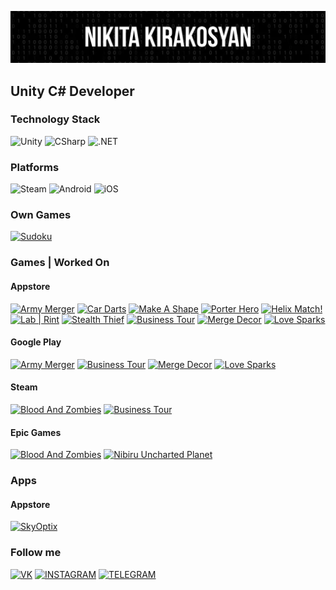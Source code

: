 ![Header](https://github.com/NikitaKirakosyan/NikitaKirakosyan/blob/main/assets/mylogo.png)

## Unity C# Developer

### Technology Stack
![Unity](https://img.shields.io/badge/-Unity-090909?style=for-the-badge&logo=unity&logoColor=FFFFFF)
![CSharp](https://img.shields.io/badge/-CSharp-090909?style=for-the-badge&logo=csharp&logoColor=239120)
![.NET](https://img.shields.io/badge/-framework-090909?style=for-the-badge&logo=.net&logoColor=512BD4)

### Platforms
![Steam](https://img.shields.io/badge/-PC-090909?style=for-the-badge&logo=steam&logoColor=FFFFFF)
![Android](https://img.shields.io/badge/-Android-090909?style=for-the-badge&logo=android&logoColor=3DDC84)
![iOS](https://img.shields.io/badge/-platform-090909?style=for-the-badge&logo=ios&logoColor=FFFFFF)

### Own Games
[![Sudoku](https://img.shields.io/badge/-Sudoku-090909?style=for-the-badge&logo=googleplay&logoColor=94BCD3)](https://play.google.com/store/apps/details?id=com.NoomankGames.Sudoku&hl=ru&gl=US)

### Games | Worked On
#### Appstore
[![Army Merger](https://img.shields.io/badge/-Army_Merger-090909?style=for-the-badge&logo=appstore&logoColor=C036DC)](https://apps.apple.com/us/app/army-merger/id1550938481)
[![Car Darts](https://img.shields.io/badge/-Car_Darts-090909?style=for-the-badge&logo=appstore&logoColor=DC8E20)](https://apps.apple.com/us/app/car-darts/id1542737434)
[![Make A Shape](https://img.shields.io/badge/-Make_A_Shape-090909?style=for-the-badge&logo=appstore&logoColor=90C8F4)](https://apps.apple.com/us/app/make-a-shape/id1535469408)
[![Porter Hero](https://img.shields.io/badge/-Porter_Hero-090909?style=for-the-badge&logo=appstore&logoColor=9A2E26)](https://apps.apple.com/us/app/porter-hero/id1535474164)
[![Helix Match!](https://img.shields.io/badge/-Helix_Match!-090909?style=for-the-badge&logo=appstore&logoColor=D38A8A)](https://apps.apple.com/us/app/helix-match/id1531623076)
[![Lab | Rint](https://img.shields.io/badge/-Lab_|_Rint-090909?style=for-the-badge&logo=appstore&logoColor=70D7D7)](https://apps.apple.com/us/app/lab-rint/id1530252176)
[![Stealth Thief](https://img.shields.io/badge/-Stealth_Thief-090909?style=for-the-badge&logo=appstore&logoColor=313159)](https://apps.apple.com/us/app/stealth-thief/id1525359181)
[![Business Tour](https://img.shields.io/badge/-Business_Tour-090909?style=for-the-badge&logo=appstore&logoColor=8CF0F0)](https://apps.apple.com/pl/app/business-tour/id1468486788)
[![Merge Decor](https://img.shields.io/badge/-Merge_Decor-090909?style=for-the-badge&logo=appstore&logoColor=b45078)](https://apps.apple.com/ru/app/merge-decor-%D0%B4%D0%B8%D0%B7%D0%B0%D0%B9%D0%BD-%D0%B4%D0%BE%D0%BC%D0%B0/id1570364787)
[![Love Sparks](https://img.shields.io/badge/-Love_Sparks-090909?style=for-the-badge&logo=appstore&logoColor=7828c8)](https://apps.apple.com/us/app/love-sparks-dating-chat-games/id1580105392)

#### Google Play
[![Army Merger](https://img.shields.io/badge/-Army_Merger-090909?style=for-the-badge&logo=googleplay&logoColor=C036DC)](https://play.google.com/store/apps/details?id=com.gooligames.armymerger&hl=ru&gl=US)
[![Business Tour](https://img.shields.io/badge/-Business_Tour-090909?style=for-the-badge&logo=googleplay&logoColor=8CF0F0)](https://play.google.com/store/apps/details?id=com.eightfloor.business.tour.friends.board.dice.free&hl=ru&gl=US)
[![Merge Decor](https://img.shields.io/badge/-Merge_Decor-090909?style=for-the-badge&logo=googleplay&logoColor=b45078)](https://play.google.com/store/apps/details?id=com.applife.mergedecor&hl=ru&gl=US)
[![Love Sparks](https://img.shields.io/badge/-Love_Sparks-090909?style=for-the-badge&logo=googleplay&logoColor=7828c8)](https://play.google.com/store/apps/details?id=com.swagmasha.lovespark&hl=ru&gl=US)

#### Steam
[![Blood And Zombies](https://img.shields.io/badge/-Blood_And_Zombies-090909?style=for-the-badge&logo=steam&logoColor=A02020)](https://store.steampowered.com/app/1739880/Blood_And_Zombies/)
[![Business Tour](https://img.shields.io/badge/-Business_Tour-090909?style=for-the-badge&logo=steam&logoColor=8CF0F0)](https://store.steampowered.com/app/397900/Business_Tour__Board_Game_with_Online_Multiplayer/)

#### Epic Games
[![Blood And Zombies](https://img.shields.io/badge/-Blood_And_Zombies-090909?style=for-the-badge&logo=epicgames&logoColor=A02020)](https://store.epicgames.com/ru/p/blood-and-zombies-4273b6)
[![Nibiru Uncharted Planet](https://img.shields.io/badge/-Nibiru_Uncharted_Planet-090909?style=for-the-badge&logo=epicgames&logoColor=518431)](https://store.epicgames.com/ru/p/nibiru-ce8efd)

### Apps
#### Appstore
[![SkyOptix](https://img.shields.io/badge/-SkyOptix-090909?style=for-the-badge&logo=appstore&logoColor=285F82)](https://apps.apple.com/us/app/skyoptix/id1581801238)

### Follow me
[![VK](https://img.shields.io/badge/-VK-090909?style=for-the-badge&logo=vk&logoColor=0077FF)](https://vk.com/nikita_kirakosyan)
[![INSTAGRAM](https://img.shields.io/badge/-instagram-090909?style=for-the-badge&logo=instagram&logoColor=E4405F)](https://www.instagram.com/nikita_kirakosyan/)
[![TELEGRAM](https://img.shields.io/badge/-telegram-090909?style=for-the-badge&logo=telegram&logoColor=26A5E4)](https://t.me/Noomank)